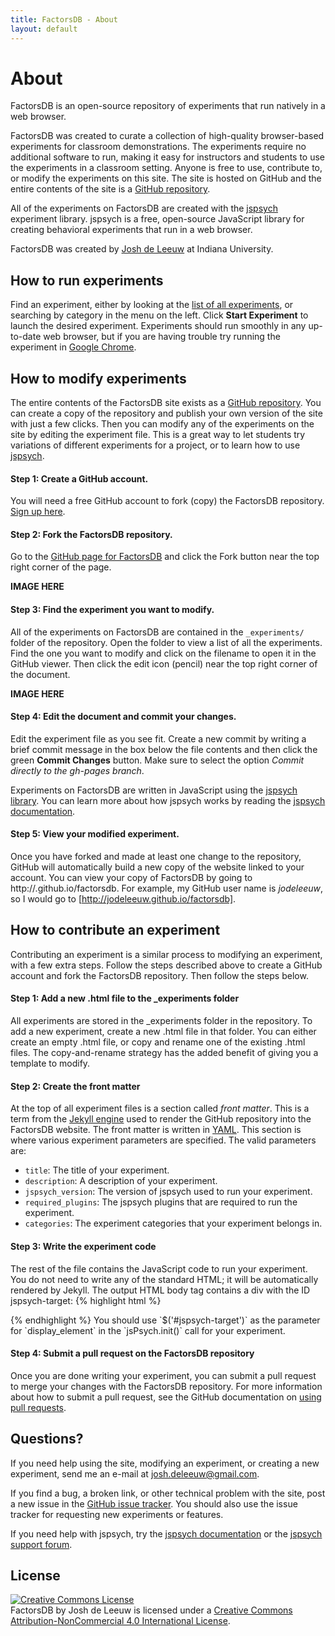 ```yaml
---
title: FactorsDB - About
layout: default
---
```


# About

<p class="lead">FactorsDB is an open-source repository of experiments that
run natively in a web browser.</p>

FactorsDB was created to curate a collection of high-quality browser-based
experiments for classroom demonstrations. The experiments require no additional
software to run, making it easy for instructors and students to use the
experiments in a classroom setting. Anyone is free to use, contribute to, or
modify the experiments on this site. The site is hosted on GitHub and the entire
contents of the site is a
[GitHub repository](http://github.com/jodeleeuw/factorsdb).

All of the experiments on FactorsDB are created with the
[jspsych](http://www.jspsych.org) experiment library. jspsych is a free,
open-source JavaScript library for creating behavioral experiments that run in a
web browser.

FactorsDB was created by [Josh de Leeuw](http://pages.iu.edu/~jodeleeu) at
Indiana University.

## How to run experiments

Find an experiment, either by looking at the
[list of all experiments](index.html), or searching by category in the menu on
the left. Click **Start Experiment** to launch the desired
experiment. Experiments should run smoothly in any up-to-date web browser, but
if you are having trouble try running the experiment in
[Google Chrome](http://www.google.com/chrome).

## How to modify experiments

The entire contents of the FactorsDB site exists as a
[GitHub repository](http://github.com/jodeleeuw/factorsdb). You can create a
copy of the repository and publish your own version of the site with just a few
clicks. Then you can modify any of the experiments on the site by editing the
experiment file. This is a great way to let students try variations of different
experiments for a project, or to learn how to use
[jspsych](http://www.jspsych.org).

#### Step 1: Create a GitHub account.

You will need a free GitHub account to fork (copy) the FactorsDB repository.
[Sign up here](http://www.github.com/join).

#### Step 2: Fork the FactorsDB repository.

Go to the [GitHub page for FactorsDB](http://github.com/jodeleeuw/factorsdb) and
click the Fork button near the top right corner of the page.

**IMAGE HERE**

#### Step 3: Find the experiment you want to modify.

All of the experiments on FactorsDB are contained in the `_experiments/` folder
of the repository. Open the folder to view a list of all the experiments. Find
the one you want to modify and click on the filename to open it in the GitHub
viewer. Then click the edit icon (pencil) near the top right corner of the
document.

**IMAGE HERE**

#### Step 4: Edit the document and commit your changes.

Edit the experiment file as you see fit. Create a new commit by writing a brief
commit message in the box below the file contents and then click the green
**Commit Changes** button. Make sure to select the option *Commit directly to
the gh-pages branch*.

Experiments on FactorsDB are written in JavaScript using the
[jspsych library](http://www.jspsych.org). You can learn more about how jspsych
works by reading the [jspsych documentation](http://docs.jspsych.org).

#### Step 5: View your modified experiment.

Once you have forked and made at least one change to the repository, GitHub will
automatically build a new copy of the website linked to your account. You can
view your copy of FactorsDB by going to
http://<your-user-name>.github.io/factorsdb. For example, my GitHub user name is
*jodeleeuw*, so I would go to [http://jodeleeuw.github.io/factorsdb].

## How to contribute an experiment

Contributing an experiment is a similar process to modifying an experiment, with
a few extra steps. Follow the steps described above to create a GitHub account
and fork the FactorsDB repository. Then follow the steps below.

#### Step 1: Add a new .html file to the _experiments folder

All experiments are stored in the _experiments folder in the repository. To add
a new experiment, create a new .html file in that folder. You can either create
an empty .html file, or copy and rename one of the existing .html files. The
copy-and-rename strategy has the added benefit of giving you a template to
modify.

#### Step 2: Create the front matter

At the top of all experiment files is a section called *front matter*. This is a
term from the [Jekyll engine](http://jekyllrb.com/docs/frontmatter/) used to
render the GitHub repository into the FactorsDB website. The front matter is
written in [YAML](http://yaml.org/). This section is where
various experiment parameters are specified. The valid parameters are:

* `title`: The title of your experiment.
* `description`: A description of your experiment.
* `jspsych_version`: The version of jspsych used to run your experiment.
* `required_plugins`: The jspsych plugins that are required to run the
experiment.
* `categories`: The experiment categories that your experiment belongs in.

#### Step 3: Write the experiment code

The rest of the file contains the JavaScript code to run your experiment. You do
not need to write any of the standard HTML; it will be automatically rendered by
Jekyll. The output HTML body tag contains a div with the ID jspsych-target:
{% highlight html %}
<body>
  <div id="jspsych-target"></div>
</body>
{% endhighlight %}
You should use `$('#jspsych-target')` as the parameter for `display_element` in
the `jsPsych.init()` call for your experiment.

#### Step 4: Submit a pull request on the FactorsDB repository

Once you are done writing your experiment, you can submit a pull request to
merge your changes with the FactorsDB repository. For more information about how
to submit a pull request, see the GitHub documentation on
[using pull requests](https://help.github.com/articles/using-pull-requests/).

## Questions?

If you need help using the site, modifying an experiment, or creating a new
experiment, send me an e-mail at
[josh.deleeuw@gmail.com](mailto:josh.deleeuw@gmail.com).

If you find a bug, a broken link, or other technical problem with the site, post
a new issue in the
[GitHub issue tracker](https://github.com/jodeleeuw/factorsdb/issues). You
should also use the issue tracker for requesting new experiments or features.

If you need help with jspsych, try the
[jspsych documentation](http://docs.jspsych.org) or the
[jspsych support forum](https://groups.google.com/forum/#!forum/jspsych).

## License

<a rel="license" href="http://creativecommons.org/licenses/by-nc/4.0/"><img alt="Creative Commons License" style="border-width:0" src="https://i.creativecommons.org/l/by-nc/4.0/88x31.png" /></a><br /><span xmlns:dct="http://purl.org/dc/terms/" property="dct:title">FactorsDB</span> by <span xmlns:cc="http://creativecommons.org/ns#" property="cc:attributionName">Josh de Leeuw</span> is licensed under a <a rel="license" href="http://creativecommons.org/licenses/by-nc/4.0/">Creative Commons Attribution-NonCommercial 4.0 International License</a>.
